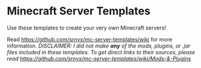# Minecraft Server Templates
Use these templates to create your very own Minecraft servers!

Read https://github.com/srnyx/mc-server-templates/wiki for more information.
*DISCLAIMER: I did not make **any** of the mods, plugins, or .jar files included in these templates. To get direct links to their sources, please read https://github.com/srnyx/mc-server-templates/wiki/Mods-&-Plugins*
